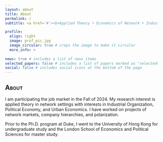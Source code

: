 ```yaml
---
layout: about
title: About
permalink: /
subtitle: <a href='#'><b>Applied Theory • Economics of Network • Industrial Organization</b></a> <p>Department of Economics, Duke University</p> <p>hopan [dot] shum [at] duke [dot] edu</p>

profile:
  align: right
  image: prof_pic.jpg
  image_circular: true # crops the image to make it circular
  more_info: >
   
news: true # includes a list of news items
selected_papers: false # includes a list of papers marked as "selected={true}"
social: false # includes social icons at the bottom of the page
---
```


<h2 style="font-variant: small-caps;">About</h2>
I am participating the job market in the Fall of 2024. My research interest is applied theory in network settings with interests in Industrial Organization, Political Economy, and Urban Economics. I have worked on projects of network markets, company hierarchies, and polarization.

Prior to the Ph.D. program at Duke, I went to the University of Hong Kong for undergraduate study and the London School of Economics and Political Sciences for master study.